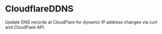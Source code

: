 # CloudflareDDNS

Update DNS records at CloudFlare for dynamic IP address changes via curl and CloudFlare API.